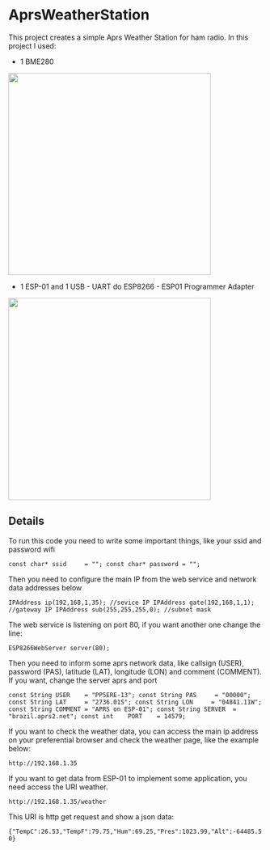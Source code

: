 # AprsWeatherStation

This project creates a simple Aprs Weather Station for ham radio. In this project I used:

- 1 BME280

<img src="http://img.dxcdn.com/productimages/sku_436672_1.jpg" width="400" height="400"/>

- 1 ESP-01 and 1 USB - UART do ESP8266 - ESP01 Programmer Adapter

<img src="https://img2.bgxcdn.com/thumb/large/oaupload/banggood/images/35/E5/89466d3a-fe96-42db-ac23-28625ecabb9d.jpg" width="400" height="400"/>

## Details

To run this code you need to write some important things, like your ssid and password wifi

`const char* ssid     = "";
const char* password = "";`

Then you need to configure the main IP from the web service and network data addresses below

`IPAddress ip(192,168,1,35); //sevice IP
IPAddress gate(192,168,1,1); //gateway IP
IPAddress sub(255,255,255,0); //subnet mask`

The web service is listening on port 80, if you want another one change the line:

`ESP8266WebServer server(80);`

Then you need to inform some aprs network data, like callsign (USER), password (PAS), latitude (LAT), longitude (LON) and comment (COMMENT). If you want, change the server aprs and port

`const String USER    = "PP5ERE-13";
const String PAS     = "00000";
const String LAT     = "2736.01S";
const String LON     = "04841.11W";
const String COMMENT = "APRS on ESP-01";
const String SERVER  = "brazil.aprs2.net";
const int    PORT    = 14579;`

If you want to check the weather data, you can access the main ip address on your preferential browser and check the weather page, like the example below:

`http://192.168.1.35`

If you want to get data from ESP-01 to implement some application, you need access the URI weather. 

`http://192.168.1.35/weather`

This URI is http get request and show a json data:

`{"TempC":26.53,"TempF":79.75,"Hum":69.25,"Pres":1023.99,"Alt":-64485.50}`
